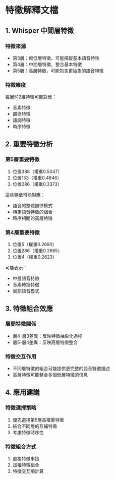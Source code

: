 # 特徵解釋文檔

## 1. Whisper 中間層特徵

### 特徵來源
- 第3層：較低層特徵，可能捕捉基本語音特性
- 第4層：中間層特徵，整合基本特徵
- 第5層：高層特徵，可能包含更抽象的語音特徵

### 特徵維度
每層512維特徵可能對應：
- 音素特徵
- 韻律特徵
- 語調特徵
- 時序特徵

## 2. 重要特徵分析

### 第5層重要特徵
1. 位置388（權重0.5047）
2. 位置153（權重0.4846）
3. 位置286（權重0.3373）

這些特徵可能對應：
- 語音的整體韻律模式
- 特定語音特徵的組合
- 時序相關的高層特徵

### 第4層重要特徵
1. 位置5（權重0.2690）
2. 位置286（權重0.2665）
3. 位置4（權重0.2623）

可能表示：
- 中層語音特徵
- 音素轉換特徵
- 局部語音模式

## 3. 特徵組合效應

### 層間特徵關係
- 層4-層3差異：反映特徵抽象化過程
- 層5-層4差異：反映高層特徵整合

### 特徵交互作用
- 不同層特徵的組合可能提供更完整的語音特徵描述
- 高層特徵可能整合多個低層特徵的信息

## 4. 應用建議

### 特徵選擇策略
1. 優先選擇第5層高權重特徵
2. 結合不同層的互補特徵
3. 考慮特徵時序性

### 特徵組合方式
1. 直接特徵串接
2. 加權特徵組合
3. 特徵交互項計算 